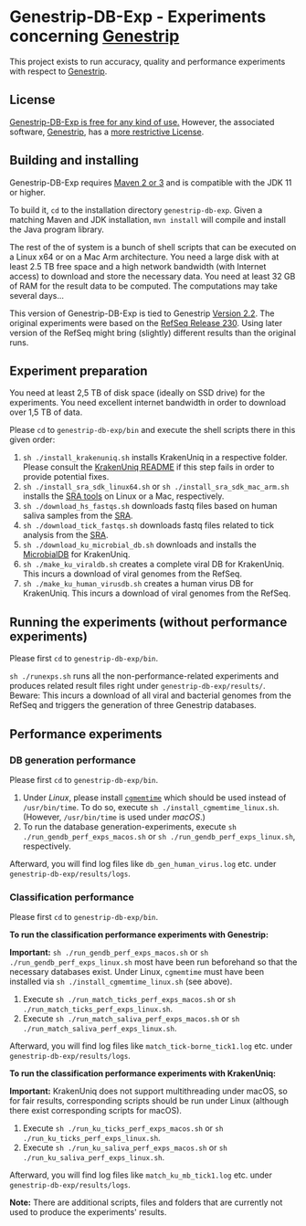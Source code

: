 **Genestrip-DB-Exp** - Experiments concerning [Genestrip](https://github.com/pfeiferd/genestrip)
===============================================
  
This project exists to run accuracy, quality and performance experiments with respect to [Genestrip]([Genestrip](https://github.com/pfeiferd/genestrip)).

## License

[Genestrip-DB-Exp is free for any kind of use.](./LICENSE.txt) 
However, the associated software, [Genestrip](https://github.com/pfeiferd/genestrip), has a [more restrictive License](https://github.com/pfeiferd/genestrip#license). 

## Building and installing

Genestrip-DB-Exp requires [Maven 2 or 3](https://maven.apache.org/) and is compatible with the JDK 11 or higher.

To build it, `cd` to the installation directory `genestrip-db-exp`. Given a matching Maven and JDK installation, `mvn install` will compile and install the Java program library.

The rest of the of system is a bunch of shell scripts that can be executed on a Linux x64 or on a Mac Arm architecture.
You need a large disk with at least 2.5 TB free space and a high network bandwidth (with Internet access) to download and store the necessary data.
You need at least 32 GB of RAM for the result data to be computed. The computations may take several days...

This version of Genestrip-DB-Exp is tied to Genestrip [Version 2.2](https://github.com/pfeiferd/genestrip/releases/tag/v2.2).
The original experiments were based on the [RefSeq Release 230](https://ftp.ncbi.nlm.nih.gov/refseq/release/RELEASE_NUMBER).
Using later version of the RefSeq might bring (slightly) different results than the original runs.

## Experiment preparation

You need at least 2,5 TB of disk space (ideally on SSD drive) for the experiments.
You need excellent internet bandwidth in order to download over 1,5 TB of data.

Please `cd` to `genestrip-db-exp/bin` and execute the shell scripts there
in this given order:

1) `sh ./install_krakenuniq.sh` installs KrakenUniq in a respective folder. Please consult the [KrakenUniq README](https://github.com/fbreitwieser/krakenuniq/blob/master/README.md#installation) if this step fails in order to provide potential fixes.
2) `sh ./install_sra_sdk_linux64.sh` or `sh ./install_sra_sdk_mac_arm.sh` installs the [SRA tools](https://github.com/ncbi/sra-tools/wiki/01.-Downloading-SRA-Toolkit) on Linux or a Mac, respectively.
3) `sh ./download_hs_fastqs.sh` downloads fastq files based on human saliva samples from the [SRA](https://www.ncbi.nlm.nih.gov/sra/).
4) `sh ./download_tick_fastqs.sh` downloads fastq files related to tick analysis from the [SRA](https://www.ncbi.nlm.nih.gov/sra/).
5) `sh ./download_ku_microbial_db.sh` downloads and installs the [MicrobialDB](https://benlangmead.github.io/aws-indexes/k2) for KrakenUniq.
6) `sh ./make_ku_viraldb.sh` creates a complete viral DB for KrakenUniq. This incurs a download of viral genomes from the RefSeq.
7) `sh ./make_ku_human_virusdb.sh` creates a human virus DB for KrakenUniq. This incurs a download of viral genomes from the RefSeq.

## Running the experiments (without performance experiments)

Please first `cd` to `genestrip-db-exp/bin`.

`sh ./runexps.sh` runs all the non-performance-related experiments and produces related result files right under `genestrip-db-exp/results/`. 
Beware: This incurs a download of all viral and bacterial genomes from the RefSeq and triggers the generation of three Genestrip databases.

## Performance experiments

### DB generation performance

Please first `cd` to `genestrip-db-exp/bin`.

1) Under *Linux*, please install [`cgmemtime`](https://github.com/gsauthof/cgmemtime) which should be used
instead of `/usr/bin/time`. To do so, execute `sh ./install_cgmemtime_linux.sh`. (However, `/usr/bin/time` is used under *macOS*.)
2) To run the database generation-experiments, execute
`sh ./run_gendb_perf_exps_macos.sh` or `sh ./run_gendb_perf_exps_linux.sh`, respectively.

Afterward, you will find log files like `db_gen_human_virus.log` etc. under `genestrip-db-exp/results/logs`.

### Classification performance

Please first `cd` to `genestrip-db-exp/bin`.

**To run the classification performance experiments with Genestrip:**

**Important:** `sh ./run_gendb_perf_exps_macos.sh` or `sh ./run_gendb_perf_exps_linux.sh` most have been
run beforehand so that the necessary databases exist.
Under Linux, `cgmemtime` must have been installed via `sh ./install_cgmemtime_linux.sh` (see above).

1) Execute `sh ./run_match_ticks_perf_exps_macos.sh` or `sh ./run_match_ticks_perf_exps_linux.sh`.
2) Execute `sh ./run_match_saliva_perf_exps_macos.sh` or `sh ./run_match_saliva_perf_exps_linux.sh`.

Afterward, you will find log files like `match_tick-borne_tick1.log` etc. under `genestrip-db-exp/results/logs`.

**To run the classification performance experiments with KrakenUniq:**

**Important:** KrakenUniq does not support multithreading under macOS,
so for fair results, corresponding scripts should be run under Linux (although there exist corresponding scripts for macOS).

1) Execute `sh ./run_ku_ticks_perf_exps_macos.sh` or `sh ./run_ku_ticks_perf_exps_linux.sh`.
2) Execute `sh ./run_ku_saliva_perf_exps_macos.sh` or `sh ./run_ku_saliva_perf_exps_linux.sh`.

Afterward, you will find log files like `match_ku_mb_tick1.log` etc. under `genestrip-db-exp/results/logs`.

**Note:** There are additional scripts, files and folders that are currently not used to produce the experiments' results.
